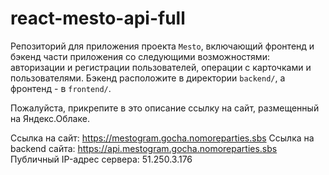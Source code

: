 # react-mesto-api-full
Репозиторий для приложения проекта `Mesto`, включающий фронтенд и бэкенд части приложения со следующими возможностями: авторизации и регистрации пользователей, операции с карточками и пользователями. Бэкенд расположите в директории `backend/`, а фронтенд - в `frontend/`. 
  
Пожалуйста, прикрепите в это описание ссылку на сайт, размещенный на Яндекс.Облаке.

Ссылка на сайт: https://mestogram.gocha.nomoreparties.sbs
Ссылка на backend сайта: https://api.mestogram.gocha.nomoreparties.sbs
Публичный IP-адрес сервера: 51.250.3.176
